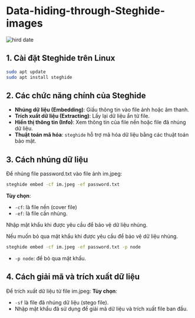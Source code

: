 # Data-hiding-through-Steghide-images
![hird date](https://github.com/user-attachments/assets/3aa94c4a-0354-4466-89f1-4e9e85d1c749)

## 1. Cài đặt Steghide trên Linux
```bash
sudo apt update
sudo apt install steghide
```

## 2. Các chức năng chính của Steghide
- **Nhúng dữ liệu (Embedding)**: Giấu thông tin vào file ảnh hoặc âm thanh.
- **Trích xuất dữ liệu (Extracting)**: Lấy lại dữ liệu ẩn từ file.
- **Hiển thị thông tin (Info)**: Xem thông tin của file nền hoặc file đã nhúng dữ liệu.
- **Thuật toán mã hóa**: `steghide` hỗ trợ mã hóa dữ liệu bằng các thuật toán bảo mật.

## 3. Cách nhúng dữ liệu
Để nhúng file password.txt vào file ảnh im.jpeg:
```bash
steghide embed -cf im.jpeg -ef password.txt
```
**Tùy chọn**: 
- `-cf`: là file nền (cover file)
- `-ef`: là file cần nhúng.

Nhập mật khẩu khi được yêu cầu để bảo vệ dữ liệu nhúng.

Nếu muốn bỏ qua mật khẩu khi được yêu cầu để bảo vệ dữ liệu nhúng.
```bash
steghide embed -cf im.jpeg -ef password.txt -p node
```
- `-p node`: để bỏ qua mật khẩu.

## 4. Cách giải mã và trích xuất dữ liệu
Để trích xuất dữ liệu từ file im.jpeg:
**Tùy chọn**: 
- `-sf` là file đã nhúng dữ liệu (stego file).
- Nhập mật khẩu đã sử dụng để giải mã dữ liệu và trích xuất file ban đầu.
